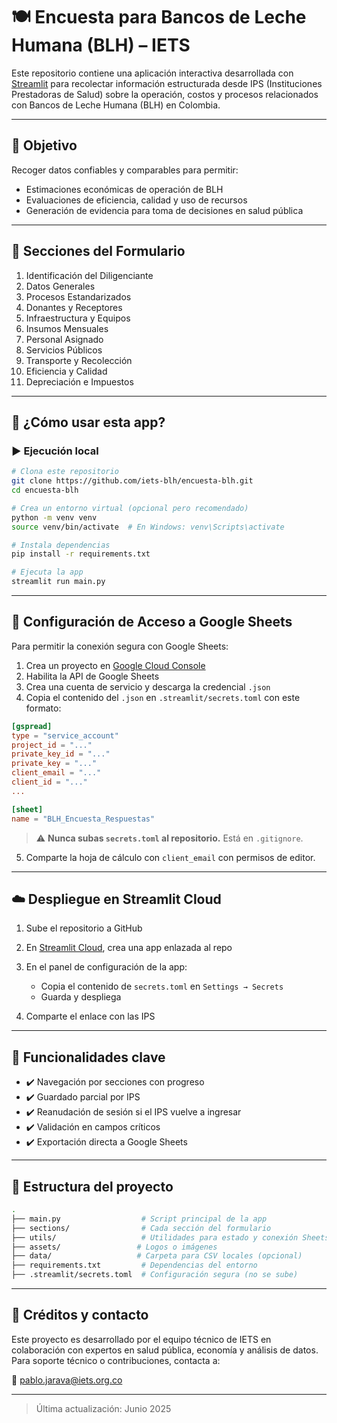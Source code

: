 # 🍽️ Encuesta para Bancos de Leche Humana (BLH) – IETS

Este repositorio contiene una aplicación interactiva desarrollada con [Streamlit](https://streamlit.io) para recolectar información estructurada desde IPS (Instituciones Prestadoras de Salud) sobre la operación, costos y procesos relacionados con Bancos de Leche Humana (BLH) en Colombia.

---

## 🌟 Objetivo

Recoger datos confiables y comparables para permitir:

* Estimaciones económicas de operación de BLH
* Evaluaciones de eficiencia, calidad y uso de recursos
* Generación de evidencia para toma de decisiones en salud pública

---

## 🧹 Secciones del Formulario

1. Identificación del Diligenciante
2. Datos Generales
3. Procesos Estandarizados
4. Donantes y Receptores
5. Infraestructura y Equipos
6. Insumos Mensuales
7. Personal Asignado
8. Servicios Públicos
9. Transporte y Recolección
10. Eficiencia y Calidad
11. Depreciación e Impuestos

---

## 🚀 ¿Cómo usar esta app?

### ▶️ Ejecución local

```bash
# Clona este repositorio
git clone https://github.com/iets-blh/encuesta-blh.git
cd encuesta-blh

# Crea un entorno virtual (opcional pero recomendado)
python -m venv venv
source venv/bin/activate  # En Windows: venv\Scripts\activate

# Instala dependencias
pip install -r requirements.txt

# Ejecuta la app
streamlit run main.py
```

---

## 🔐 Configuración de Acceso a Google Sheets

Para permitir la conexión segura con Google Sheets:

1. Crea un proyecto en [Google Cloud Console](https://console.cloud.google.com/)
2. Habilita la API de Google Sheets
3. Crea una cuenta de servicio y descarga la credencial `.json`
4. Copia el contenido del `.json` en `.streamlit/secrets.toml` con este formato:

```toml
[gspread]
type = "service_account"
project_id = "..."
private_key_id = "..."
private_key = "..."
client_email = "..."
client_id = "..."
...

[sheet]
name = "BLH_Encuesta_Respuestas"
```

> ⚠️ **Nunca subas `secrets.toml` al repositorio.** Está en `.gitignore`.

5. Comparte la hoja de cálculo con `client_email` con permisos de editor.

---

## ☁️ Despliegue en Streamlit Cloud

1. Sube el repositorio a GitHub
2. En [Streamlit Cloud](https://streamlit.io/cloud), crea una app enlazada al repo
3. En el panel de configuración de la app:

   * Copia el contenido de `secrets.toml` en `Settings → Secrets`
   * Guarda y despliega
4. Comparte el enlace con las IPS

---

## 🧪 Funcionalidades clave

* ✔️ Navegación por secciones con progreso
* ✔️ Guardado parcial por IPS
* ✔️ Reanudación de sesión si el IPS vuelve a ingresar
* ✔️ Validación en campos críticos
* ✔️ Exportación directa a Google Sheets

---

## 📁 Estructura del proyecto

```bash
.
├── main.py                  # Script principal de la app
├── sections/                # Cada sección del formulario
├── utils/                   # Utilidades para estado y conexión Sheets
├── assets/                 # Logos o imágenes
├── data/                   # Carpeta para CSV locales (opcional)
├── requirements.txt         # Dependencias del entorno
├── .streamlit/secrets.toml  # Configuración segura (no se sube)
```

---

## 🧐 Créditos y contacto

Este proyecto es desarrollado por el equipo técnico de IETS en colaboración con expertos en salud pública, economía y análisis de datos. Para soporte técnico o contribuciones, contacta a:

📧 [pablo.jarava@iets.org.co](mailto:pablo.jarava@iets.org.co)

---

> Última actualización: Junio 2025
